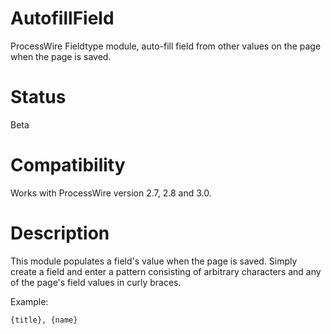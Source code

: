 # AutofillField
ProcessWire Fieldtype module, auto-fill field from other values on the page when the page is saved.

# Status
Beta

# Compatibility
Works with ProcessWire version 2.7, 2.8 and 3.0.

# Description
This module populates a field's value when the page is saved. Simply create a field and enter
a pattern consisting of arbitrary characters and any of the page's field values in curly braces.

Example:

```{title}, {name}```
